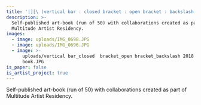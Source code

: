```yaml
---
title: '|][\ (vertical bar : closed bracket : open bracket : backslash, 2018)'
description: >-
  Self-published art-book (run of 50) with collaborations created as part of
  Multitude Artist Residency.
images:
  - image: uploads/IMG_0698.JPG
  - image: uploads/IMG_0696.JPG
  - image: >-
      uploads/vertical bar_closed  bracket_open bracket_backslash 2018 art
      book.JPG
is_paper: false
is_artist_project: true
---
```

Self-published art-book (run of 50) with collaborations created as part of Multitude Artist Residency.

